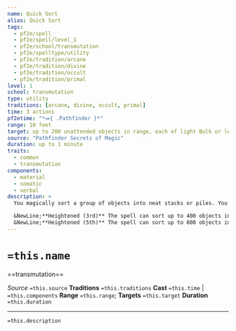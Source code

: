 ```yaml
---
name: Quick Sort
alias: Quick Sort
tags:
  - pf2e/spell
  - pf2e/spell/level_1
  - pf2e/school/transmutation
  - pf2e/spelltype/utility
  - pf2e/tradition/arcane
  - pf2e/tradition/divine
  - pf2e/tradition/occult
  - pf2e/tradition/primal
level: 1
school: transmutation
type: utility
traditions: [arcane, divine, occult, primal]
time: 3 actions
pf2etime: "*⬽{ .Pathfinder }*"
range: 10 feet
target: up to 200 unattended objects in range, each of light Bulk or less
source: "Pathfinder Secrets of Magic"
duration: up to 1 minute
traits:
  - common
  - transmutation
components:
  - material
  - somatic
  - verbal
description: >
  You magically sort a group of objects into neat stacks or piles. You can sort the objects in two different ways. The first option is to separate them into different piles depending on an easily observed factor, such as color or shape. Alternatively, you can sort the objects into ordered stacks depending on a clearly indicated notation, such as a page number, title, or date. The objects sort themselves throughout the duration, though it takes less time per object to sort a smaller number of objects, down to a single round for 30 or fewer objects.

  &NewLine;**Heightened (3rd)** The spell can sort up to 400 objects in a minute, or 60 objects in a round.
  &NewLine;**Heightened (5th)** The spell can sort up to 800 objects in a minute, or 120 objects in a round.
---
```

# `=this.name`
==transmutation==

*Source* `=this.source`
**Traditions** `=this.traditions`
**Cast** `=this.time` | `=this.components`
**Range** `=this.range`; **Targets** `=this.target`
**Duration** `=this.duration`

***
`=this.description`